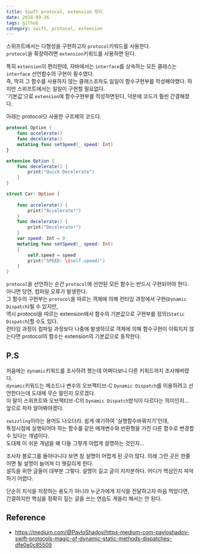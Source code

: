```yaml
---
title: Siwft protocol, extension 정리
date: 2018-09-26
tags: github 
category: swift, protocol, extension
---
```


스위프트에서는 다형성을 구현하고자 `protocol`키워드를 사용한다.
<br>`protocol`을 확장하려면 `extension`키워드를 사용하면 된다.

특히 `extension`이 편리한데, 자바에서는 `interface`를 상속하는 모든 클래스는 `interface` 선언함수의 구현이 필수였다. 
<br>즉, 딱히 그 함수를 사용하지 않는 클래스조차도 일일이 함수구현부를 작성해야했다. 하지만 스위프트에서는 일일이 구현할 필요없다. 
<br>'기본값'으로 `extension`에 함수구현부를 작성하면된다, 덕분에 코드가 훨씬 간결해졌다.

아래는 protocol으 사용한 구조체의 코드다.
```swift
protocol Option {
    func accelerate()
    func decelerate()
    mutating func setSpeed(_ speed: Int)
}

extension Option {
    func decelerate() {
        print("Quick Decelerate")
    }
}

struct Car: Option {
    
    func accelerate() {
        print("Accelerate!")
    }
    func decelerate() {
        print("Decelerate!")
    }
    var speed: Int = 0
    mutating func setSpeed(_ speed: Int)
    {
        self.speed = speed
        print("SPEED: \(self.speed)")
    }
}
```
`protocol`을 선언하는 순간 `protocol`에 선언된 모든 함수는 반드시 구현되어야 한다. 아니면 당연, 컴파일 오류가 발생한다.
<br>그 함수의 구현부는 `protocol`을 따르는 객체에 의해 런타임 과정에서 구현(`Dynamic Dispatch`)될 수 있지만, 
<br>역시 protocol을 따르는 extension에서 함수의 기본값으로 구현부를 정의(`Static Dispatch`)할 수도 있다. 
<br>런타임 과정이 컴파일 과정보다 나중에 발생하므로 객체에 의해 함수구현이 이뤄지지 않는다면 protocol의 함수는 extension의 기본값으로 동작한다.


## P.S
처음에는 `dynamic`키워드를 조사하려 했는데 어쩌다보니 다른 키워드까지 조사해버렸다.
<br>`dynamic`키워드는 메소드나 변수의 오브젝티브-C `Dynamic Dispatch`를 이용하려고 선언한다는데 도대체 무슨 말인지 모르겠다. 
<br>이 말이 스위프트와 오브젝티브-C의 `Dynamic Dispatch`방식이 다르다는 의미인지... 앞으로 차차 알아봐야겠다.

`swizzling`이라는 용어도 나오더라. 쉽게 얘기하여 '실행함수바꿔치기'인데, 
<br>특정시점에 실행되어야 하는 함수를 같은 매개변수와 반환형을 가진 다른 함수로 변경할 수 있다는 개념이다. 
<br>도대체 이 쉬운 개념을 왜 다들 그렇게 어렵게 설명하는 것인지...

조사차 블로그를 돌아다니다 보면 참 설명이 어렵게 된 곳이 많다. 의례 그런 곳은 한줄이면 될 설명이 늘어져 더 헷갈리게 한다.
<br>설득을 위한 글들이 대부분 그렇다. 설명이 길고 글이 지저분하다. 어디가 핵심인지 파악하기 어렵다. 

단순히 지식을 저장하는 용도가 아니라 누군가에게 지식을 전달하고자 마음 먹었다면, 간결하지만 핵심을 정확히 짚는 글을 쓰는 연습도 게을리 해서는 안 된다.


## Reference

- https://medium.com/@PavloShadov/https-medium-com-pavloshadov-swift-protocols-magic-of-dynamic-static-methods-dispatches-dfe0e0c85509
